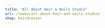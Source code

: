 ```yaml
---
title: "All About Hair & Nails Studio"
url: /lewes/all-about-hair-and-nails-studio/
shop: hairdresser
---
```

